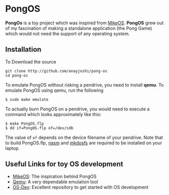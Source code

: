 # PongOS

**PongOs** is a toy project which was inspired from [MikeOS](http://mikeos.berlios.de). **PongOS** grew out of my fascination of making a standalone application (the Pong Game) which would not need the support of any operating system. 

## Installation

To Download the source

```
git clone http://github.com/anayjoshi/pong-os
cd pong-os
```

To emulate PongOS without risking a pendrive, you need to install **qemu**. To emulate PongOS using qemu, run the following 

```
$ sudo make emulate
```
To actually burn PongOS on a pendrive, you would need to execute a command which looks approximately like this: 

```
$ make PongOS.flp
$ dd if=PongOS.flp of=/dev/sdb
```

The value of `of` depends on the device filename of your pendrive. Note that to build PongOS.flp, [nasm](http://www.nasm.us/) and [mkdosfs](http://en.wikipedia.org/wiki/Mkdosfs) are required to be installed on your laptop.

## Useful Links for toy OS development


- [MikeOS](http://mikeos.berlios.de"): The inspiration behind PongOS
- [Qemu](http://wiki.quemy.org/Main_Page): A very dependable emulation tool
- [OS-Dev](http://wiki.osdev.org/‎): Excellent repository to get started with OS development
